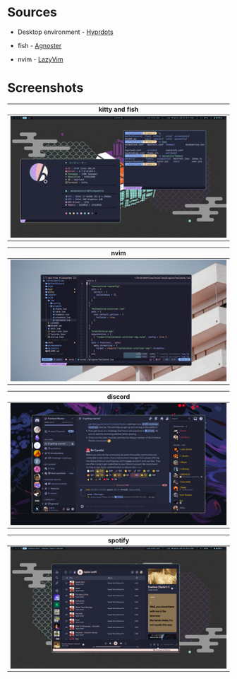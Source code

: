 # Sources
- Desktop environment - [Hyprdots](https://github.com/prasanthrangan/hyprdots)

- fish - [Agnoster](https://github.com/oh-my-fish/theme-agnoster)

- nvim - [LazyVim](https://github.com/LazyVim/LazyVim)

# Screenshots
| <b>kitty and fish</b>|
|----|
|<img src="./screenshots/kitty_and_fish.png">|

| <b>nvim </b>|
|----|
|<img src="./screenshots/nvim.png">|

| <b>discord </b>|
|----|
|<img src="./screenshots/discord.png">|

| <b>spotify</b> |
|----|
|<img src="./screenshots/spotify.png">|

